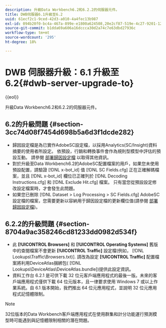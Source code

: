 ```yaml
---
description: 升級Data Workbench6.2和6.2.2的伺服器元件。
title: DWB伺服器6.1升級至6.2
uuid: 61ecf2c1-9ced-42d3-a010-4a4fec13b987
exl-id: 094b20f0-bc4a-467a-899e-e1800a624508,20e2cf87-519e-4c27-9201-1275550bb72a
source-git-commit: b1dda69a606a16dccca30d2a74c7e63dbd27936c
workflow-type: tm+mt
source-wordcount: '295'
ht-degree: 18%

---
```


# DWB 伺服器升級：6.1 升級至 6.2{#dwb-server-upgrade-to}

{{eol}}

升級Data Workbench6.2和6.2.2的伺服器元件。

## 6.2的升級問題 {#section-3cc74d08f7454d698b5a6d3f1dcde282}

* 歸因設定檔是為已實作AdobeSC設定檔，以採用Analytics(SC/Insight)資料摘要的使用者所設定。 依預設，行銷和轉換事件會作為規則型模型中評估的預設互動。 請參閱 [部署歸因設定檔](https://experienceleague.adobe.com/docs/data-workbench/using/client/attribution-reports/c-attrib-profile-deploy.html?lang=en) 以取得其他資訊。
* 對於升級至Data Workbench6.2的AdobeSC配置檔案的用戶，如果您未使用預設配置，請驗證 [!DNL x-bot_id] 值 [!DNL SC Fields.cfg] 正在正確解碼檔案，並且 [!DNL x-bot_id] 欄位已正確列於 [!DNL Decoding Instructions.cfg] 和 [!DNL Exclude Hit.cfg] 檔案。 只有當您從預設設定修改設定檔案時，才會發生此問題。
* 如果您已刪除 [!DNL Dataset > Log Processing > SC Fields.cfg] AdobeSC設定檔的檔案，您需要更新以容納用于歸因設定檔的更新欄位值(請參閱 [部署歸因設定檔](https://experienceleague.adobe.com/docs/data-workbench/using/client/attribution-reports/c-attrib-profile-deploy.html?lang=en))。

## 6.2.2的升級問題 {#section-8704a9ac358246cd81233dd0982d534f}

* 此 **[!UICONTROL Browsers]** 和 **[!UICONTROL Operating Systems]** 舊版中的查閱檔案不會更新 **[!UICONTROL Traffic]** 設定檔(例如， [!DNL Lookups\Traffic\Browsers.txt)]. 請改為設定 **[!UICONTROL Traffic]** 配置檔案將利用DeviceAtlas捆綁包( [!DNL Lookups\DeviceAtlas\DeviceAtlas.bundle])提供此設定資訊。
* 資料工作台 6.2.1 是可供下載 32 位元客戶端應用程式的最後一版。未來的客戶端應用程式僅供下載 64 位元版本，且一律要求使用 Windows 7 或以上作業系統。自 6.1 版本開始，我們推出 64 位元應用程式，並說明 32 位元應用程式記憶體限制。

>[!NOTE]
>
>32位版本的Data Workbench客戶端應用程式在使用群集和計分功能運行預測模型時可能遇到與記憶體限制相關的潛在問題。
